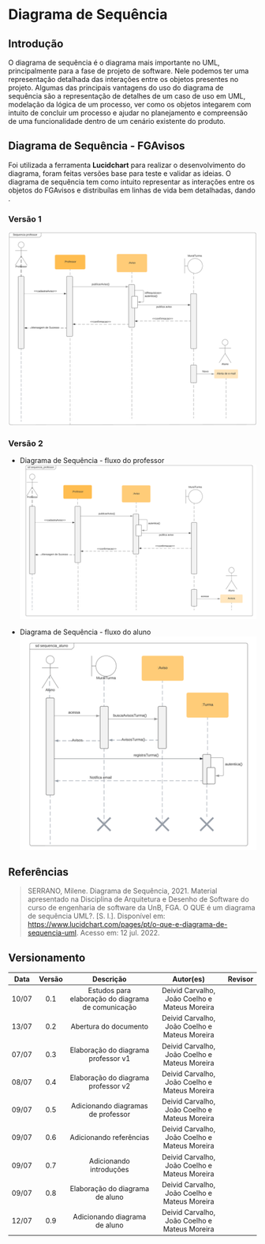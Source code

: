 # Diagrama de Sequência

## Introdução

O diagrama de sequência é o diagrama mais importante no UML, principalmente para a fase de projeto de software. Nele podemos ter uma representação detalhada das interações entre os objetos presentes no projeto.
Algumas das principais vantagens do uso do diagrama de sequência são a representação de detalhes de um caso de uso em UML, modelação da lógica de um processo, ver como os objetos integarem com intuito de concluir um processo e ajudar no planejamento e compreensão de uma funcionalidade dentro de um cenário existente do produto.

## Diagrama de Sequência - FGAvisos

Foi utilizada a ferramenta **Lucidchart** para realizar o desenvolvimento do diagrama, foram feitas versões base para teste e validar as ideias.
O diagrama de sequência tem como intuito representar as interações entre os objetos do FGAvisos e distribuílas em linhas de vida bem detalhadas, dando .

### Versão 1

![Diagrama de Sequência - Sequência professor v1](../assets/img/Diagrama_Sequencia_Professorv1.png)

### Versão 2

- Diagrama de Sequência - fluxo do professor
  ![Diagrama de Sequência - Sequência professor v2](../assets/img/Diagrama_Sequencia_Professorv2.png)

- Diagrama de Sequência - fluxo do aluno
  ![Diagrama de Sequência - Sequência aluno v2](../assets/img/Diagrama_Sequencia_Aluno.png)

## Referências

> SERRANO, Milene. Diagrama de Sequência, 2021. Material apresentado na Disciplina de Arquitetura e Desenho de Software do curso de engenharia de software da UnB, FGA.
> O QUE é um diagrama de sequência UML?. [S. l.]. Disponível em: https://www.lucidchart.com/pages/pt/o-que-e-diagrama-de-sequencia-uml. Acesso em: 12 jul. 2022.

## Versionamento

| Data  | Versão |                     Descrição                      |                   Autor(es)                   | Revisor |
| :---: | :----: | :------------------------------------------------: | :-------------------------------------------: | :-----: |
| 10/07 |  0.1   | Estudos para elaboração do diagrama de comunicação | Deivid Carvalho, João Coelho e Mateus Moreira |         |
| 13/07 |  0.2   |               Abertura do documento                | Deivid Carvalho, João Coelho e Mateus Moreira |         |
| 07/07 |  0.3   |        Elaboração do diagrama professor v1         | Deivid Carvalho, João Coelho e Mateus Moreira |         |
| 08/07 |  0.4   |        Elaboração do diagrama professor v2         | Deivid Carvalho, João Coelho e Mateus Moreira |         |
| 09/07 |  0.5   |         Adicionando diagramas de professor         | Deivid Carvalho, João Coelho e Mateus Moreira |         |
| 09/07 |  0.6   |              Adicionando referências               | Deivid Carvalho, João Coelho e Mateus Moreira |         |
| 09/07 |  0.7   |              Adicionando introduções               | Deivid Carvalho, João Coelho e Mateus Moreira |         |
| 09/07 |  0.8   |          Elaboração do diagrama de aluno           | Deivid Carvalho, João Coelho e Mateus Moreira |         |
| 12/07 |  0.9   |           Adicionando diagrama de aluno            | Deivid Carvalho, João Coelho e Mateus Moreira |         |
